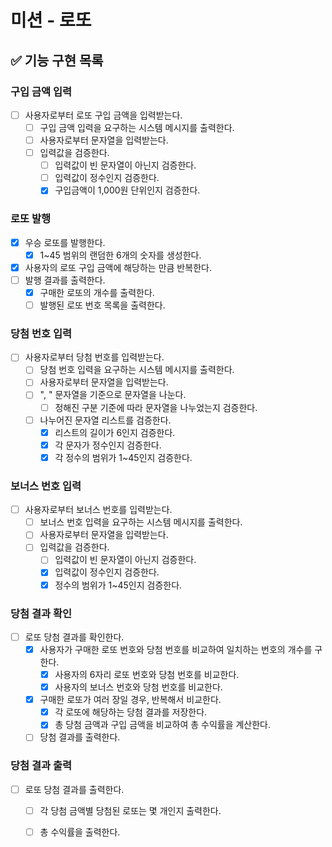 # 미션 - 로또

## ✅ 기능 구현 목록

### 구입 금액 입력

- [ ] 사용자로부터 로또 구입 금액을 입력받는다.
    - [ ] 구입 금액 입력을 요구하는 시스템 메시지를 출력한다.
    - [ ] 사용자로부터 문자열을 입력받는다.
    - [ ] 입력값을 검증한다.
        - [ ] 입력값이 빈 문자열이 아닌지 검증한다.
        - [ ] 입력값이 정수인지 검증한다.
        - [x] 구입금액이 1,000원 단위인지 검증한다.

### 로또 발행

- [x] 우승 로또를 발행한다.
    - [x] 1~45 범위의 랜덤한 6개의 숫자를 생성한다.
- [x] 사용자의 로또 구입 금액에 해당하는 만큼 반복한다.
- [ ] 발행 결과를 출력한다.
    - [x] 구매한 로또의 개수를 출력한다.
    - [ ] 발행된 로또 번호 목록을 출력한다.

### 당첨 번호 입력

- [ ] 사용자로부터 당첨 번호를 입력받는다.
    - [ ] 당첨 번호 입력을 요구하는 시스템 메시지를 출력한다.
    - [ ] 사용자로부터 문자열을 입력받는다.
    - [ ] ", " 문자열을 기준으로 문자열을 나눈다.
        - [ ] 정해진 구분 기준에 따라 문자열을 나누었는지 검증한다.
    - [ ] 나누어진 문자열 리스트를 검증한다.
        - [x] 리스트의 길이가 6인지 검증한다.
        - [x] 각 문자가 정수인지 검증한다.
        - [x] 각 정수의 범위가 1~45인지 검증한다.

### 보너스 번호 입력

- [ ] 사용자로부터 보너스 번호를 입력받는다.
    - [ ] 보너스 번호 입력을 요구하는 시스템 메시지를 출력한다.
    - [ ] 사용자로부터 문자열을 입력받는다.
    - [ ] 입력값을 검증한다.
        - [ ] 입력값이 빈 문자열이 아닌지 검증한다.
        - [x] 입력값이 정수인지 검증한다.
        - [x] 정수의 범위가 1~45인지 검증한다.

### 당첨 결과 확인

- [ ] 로또 당첨 결과를 확인한다.
    - [x] 사용자가 구매한 로또 번호와 당첨 번호를 비교하여 일치하는 번호의 개수를 구한다.
      - [x] 사용자의 6자리 로또 번호와 당첨 번호를 비교한다.
      - [x] 사용자의 보너스 번호와 당첨 번호를 비교한다.
    - [x] 구매한 로또가 여러 장일 경우, 반복해서 비교한다.
      - [x] 각 로또에 해당하는 당첨 결과를 저장한다.
      - [x] 총 당첨 금액과 구입 금액을 비교하여 총 수익률을 계산한다.
    - [ ] 당첨 결과를 출력한다.

### 당첨 결과 출력

- [ ] 로또 당첨 결과를 출력한다.
    - [ ] 각 당첨 금액별 당첨된 로또는 몇 개인지 출력한다.
    - [ ] 총 수익률을 출력한다.

